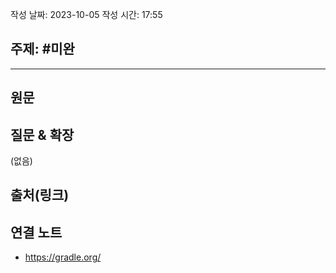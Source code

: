 작성 날짜: 2023-10-05
작성 시간: 17:55

## 주제: #미완

----
## 원문


## 질문 & 확장

(없음)

## 출처(링크)


## 연결 노트
- https://gradle.org/









